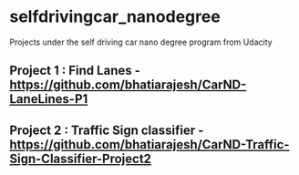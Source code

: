 # selfdrivingcar_nanodegree
Projects under the self driving car nano degree program from Udacity
## Project 1 : Find Lanes - https://github.com/bhatiarajesh/CarND-LaneLines-P1
## Project 2 : Traffic Sign classifier - https://github.com/bhatiarajesh/CarND-Traffic-Sign-Classifier-Project2
